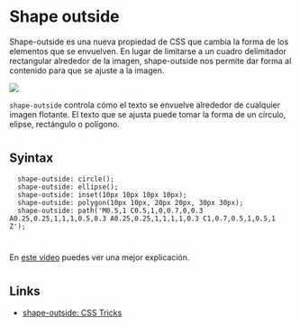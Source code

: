# Shape outside

Shape-outside es una nueva propiedad de CSS que cambia la forma de los elementos que se envuelven. En lugar de limitarse a un cuadro delimitador rectangular alrededor de la imagen, shape-outside nos permite dar forma al contenido para que se ajuste a la imagen.

![](https://media.giphy.com/media/1sxQiuyumBwFq6sDVq/giphy.gif)

`shape-outside` controla cómo el texto se envuelve alrededor de cualquier imagen flotante. El texto que se ajusta puede tomar la forma de un círculo, elipse, rectángulo o polígono.

#

## Syintax

```
  shape-outside: circle();
  shape-outside: ellipse();
  shape-outside: inset(10px 10px 10px 10px);
  shape-outside: polygon(10px 10px, 20px 20px, 30px 30px);
  shape-outside: path('M0.5,1 C0.5,1,0,0.7,0,0.3 A0.25,0.25,1,1,1,0.5,0.3 A0.25,0.25,1,1,1,1,0.3 C1,0.7,0.5,1,0.5,1 Z');
```

#

En [este video](https://www.youtube.com/watch?v=_UvnDuDaQLE) puedes ver una mejor explicación.

#

## Links

- [shape-outside: CSS Tricks](https://css-tricks.com/almanac/properties/s/shape-outside/)

